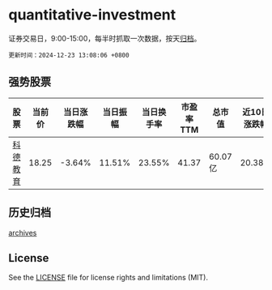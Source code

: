 # quantitative-investment

证券交易日，9:00-15:00，每半时抓取一次数据，按天[归档](archives)。

`更新时间：2024-12-23 13:08:06 +0800`

## 强势股票

|股票|当前价|当日涨跌幅|当日振幅|当日换手率|市盈率TTM|总市值|近10日涨跌幅|
|----|----|----|----|----|----|----|----|
|[科德教育](https://xueqiu.com/S/SZ300192)|18.25|-3.64%|11.51%|23.55%|41.37|60.07亿|20.38%|

## 历史归档

[archives](archives)

## License

See the [LICENSE](LICENSE) file for license rights and limitations (MIT).